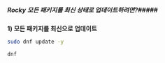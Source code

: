 ##### Rocky 모든 패키지를 최신 상태로 업데이트하려면?#####

**1) 모든 패키지를 최신으로 업데이트**

```bash
sudo dnf update -y
```

```tech
dnf
```
